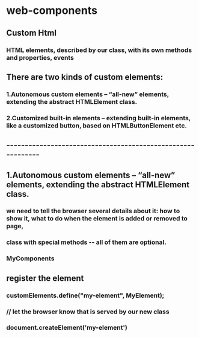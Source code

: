 # web-components
## Custom Html
### HTML elements, described by our class, with its own methods and properties, events

## There are two kinds of custom elements:
### 1.Autonomous custom elements – “all-new” elements, extending the abstract HTMLElement class.
### 2.Customized built-in elements – extending built-in elements, like a customized button, based on HTMLButtonElement etc.
## ------------------------------------------------------------
## 1.Autonomous custom elements – “all-new” elements, extending the abstract HTMLElement class.
### we need to tell the browser several details about it: how to show it, what to do when the element is added or removed to page,

### class with special methods -- all of them are optional.
### MyComponents

## register the element
### customElements.define("my-element", MyElement);
### // let the browser know that <my-element> is served by our new class
### document.createElement('my-element')